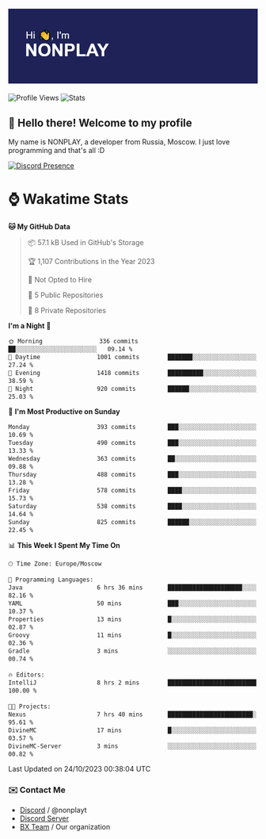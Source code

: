 ![Discord Presence](./header.png)
<br></br>
![Profile Views](https://komarev.com/ghpvc/?username=NONPLAYT&color=blue&style=for-the-badge)
![Stats](https://img.shields.io/badge/0%25-OPTIMIZED-orange?style=for-the-badge)


## :wave: Hello there! Welcome to my profile

My name is NONPLAY, a developer from Russia, Moscow. I just love programming and that's all :D

[![Discord Presence](https://lanyard.cnrad.dev/api/597087584090587177?showDisplayName=true)](https://discord.com/users/597087584090587177) 

# ⌚ Wakatime Stats

<!--START_SECTION:waka-->
**🐱 My GitHub Data** 

> 📦 57.1 kB Used in GitHub's Storage 
 > 
> 🏆 1,107 Contributions in the Year 2023
 > 
> 🚫 Not Opted to Hire
 > 
> 📜 5 Public Repositories 
 > 
> 🔑 8 Private Repositories 
 > 
**I'm a Night 🦉** 

```text
🌞 Morning                336 commits         ██░░░░░░░░░░░░░░░░░░░░░░░   09.14 % 
🌆 Daytime                1001 commits        ███████░░░░░░░░░░░░░░░░░░   27.24 % 
🌃 Evening                1418 commits        ██████████░░░░░░░░░░░░░░░   38.59 % 
🌙 Night                  920 commits         ██████░░░░░░░░░░░░░░░░░░░   25.03 % 
```
📅 **I'm Most Productive on Sunday** 

```text
Monday                   393 commits         ███░░░░░░░░░░░░░░░░░░░░░░   10.69 % 
Tuesday                  490 commits         ███░░░░░░░░░░░░░░░░░░░░░░   13.33 % 
Wednesday                363 commits         ██░░░░░░░░░░░░░░░░░░░░░░░   09.88 % 
Thursday                 488 commits         ███░░░░░░░░░░░░░░░░░░░░░░   13.28 % 
Friday                   578 commits         ████░░░░░░░░░░░░░░░░░░░░░   15.73 % 
Saturday                 538 commits         ████░░░░░░░░░░░░░░░░░░░░░   14.64 % 
Sunday                   825 commits         ██████░░░░░░░░░░░░░░░░░░░   22.45 % 
```


📊 **This Week I Spent My Time On** 

```text
🕑︎ Time Zone: Europe/Moscow

💬 Programming Languages: 
Java                     6 hrs 36 mins       █████████████████████░░░░   82.16 % 
YAML                     50 mins             ███░░░░░░░░░░░░░░░░░░░░░░   10.37 % 
Properties               13 mins             █░░░░░░░░░░░░░░░░░░░░░░░░   02.87 % 
Groovy                   11 mins             █░░░░░░░░░░░░░░░░░░░░░░░░   02.36 % 
Gradle                   3 mins              ░░░░░░░░░░░░░░░░░░░░░░░░░   00.74 % 

🔥 Editors: 
IntelliJ                 8 hrs 2 mins        █████████████████████████   100.00 % 

🐱‍💻 Projects: 
Nexus                    7 hrs 40 mins       ████████████████████████░   95.61 % 
DivineMC                 17 mins             █░░░░░░░░░░░░░░░░░░░░░░░░   03.57 % 
DivineMC-Server          3 mins              ░░░░░░░░░░░░░░░░░░░░░░░░░   00.82 % 
```


 Last Updated on 24/10/2023 00:38:04 UTC
<!--END_SECTION:waka-->

### ✉️ Contact Me

- [Discord](https://discord.com/users/597087584090587177) / @nonplayt
- [Discord Server](https://discord.gg/p7cxhw7E2M)
- [BX Team](https://github.com/BX-Team) / Our organization
